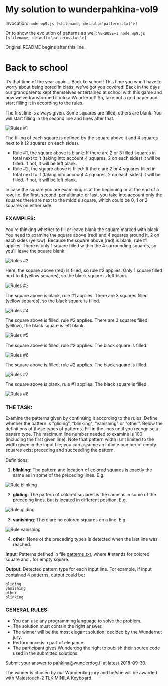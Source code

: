 # My solution to wunderpahkina-vol9

Invocation: `node wp9.js [<filename, default='patterns.txt'>]`

Or to show the evolution of patterns as well: `VERBOSE=1 node wp9.js [<filename, default='patterns.txt'>]`

Original README begins after this line.

# Back to school

It’s that time of the year again... Back to school! This time you won’t have to worry about being bored in class, we’ve got you covered! Back in the days 
our grandparents kept themselves entertained at school with this game and now we’ve transformed it into a Wundernut! 
So, take out a grid paper and start filling it in according to the rules.

The first line is always given. Some squares are filled, others are blank. You will start filling in the second line and lines after that. 

![Rules #1](./img/rules-1.png "Rules #1")



The filling of each square is defined by the square above it and 4 squares next to it (2 squares on each sides).

- Rule #1, the square above is blank: If there are 2 or 3 filled squares in total next to it (taking into account 4 squares, 2 on each sides) it will be filled. If not, it will be left blank.
- Rule #2, the square above is filled: If there are 2 or 4 squares filled in total next to it (taking into account 4 squares, 2 on each sides) it will be filled. If not, it will be left blank.

In case the square you are examining is at the beginning or at the end of a row, i.e. the first, second, penultimate or last, you take into account only the squares there are next to the middle square, 
which could be 0, 1 or 2 squares on either side.

### EXAMPLES:

You’re thinking whether to fill or leave blank the square marked with black. You need to examine the square above (red) and 
4 squares around it, 2 on each sides (yellow). Because the square above (red) is blank, rule #1 applies. There is only 1 square filled within the 4 surrounding squares, so you'll leave the square blank.

![Rules #2](./img/rules-2.png "Rules #2")

Here, the square above (red) is filled, so rule #2 applies. Only 1 square filled next to it (yellow squares), so the black square is left blank.

![Rules #3](./img/rules-3.png "Rules #3")

The square above is blank, rule #1 applies. There are 3 squares filled (yellow squares), so the black square is filled.

![Rules #4](./img/rules-4.png "Rules #4")

The square above is filled, rule #2 applies. There are 3 squares filled (yellow), the black square is left blank.

![Rules #5](./img/rules-5.png "Rules #5")

The square above is filled, rule #2 applies. The black square is filled.

![Rules #6](./img/rules-6.png "Rules #6")

The square above is filled, rule #2 applies. The black square is filled.

![Rules #7](./img/rules-7.png "Rules #7")

The square above is blank, rule #1 applies. The black square is filled.

![Rules #8](./img/rules-8.png "Rules #8")

### THE TASK:

Examine the patterns given by continuing it according to the rules. Define whether the pattern is "gliding", “blinking", “vanishing" or "other". 
Below the definitions of these types of patterns. Fill in the lines until you recognise a pattern type.
The maximum line number needed to examine is 100 (including the first given line). Note that pattern width isn’t limited to 
the width given in the input file; you can assume an infinite number of empty squares exist preceding and succeeding the pattern.

Definitions:

1) **blinking**: The pattern and location of colored squares is exactly the same as in some of the preceding lines. E.g.

![Rule blinking](./img/rule-blinking.png "Rule blinking")

2) **gliding**: The pattern of colored squares is the same as in some of the preceding lines, but is located in different position. E.g.

![Rule gliding](./img/rule-gliding.png "Rule gliding")

3) **vanishing**: There are no colored squares on a line. E.g. 

![Rule vanishing](./img/rule-vanishing.png "Rule vanishing")

4) **other**: None of the preceding types is detected when the last line was reached.

**Input**: Patterns defined in file [patterns.txt](./patterns.txt), where **#** stands for colored square and **.** for empty square.

**Output**: Detected pattern type for each input line. For example, if input contained 4 patterns, output could be:

    gliding
    vanishing
    other
    blinking

### GENERAL RULES:

- You can use any programming language to solve the problem.
- The solution must contain the right answer. 
- The winner will be the most elegant solution, decided by the Wundernut jury.
- Performance is a part of elegance.
- The participant gives Wunderdog the right to publish their source code used in the submitted solutions.

Submit your answer to pahkina@wunderdog.fi at latest 2018-09-30.

The winner is chosen by our Wunderdog jury and he/she will be awarded with Majestouch-2 TLK MINILA Keyboard.

